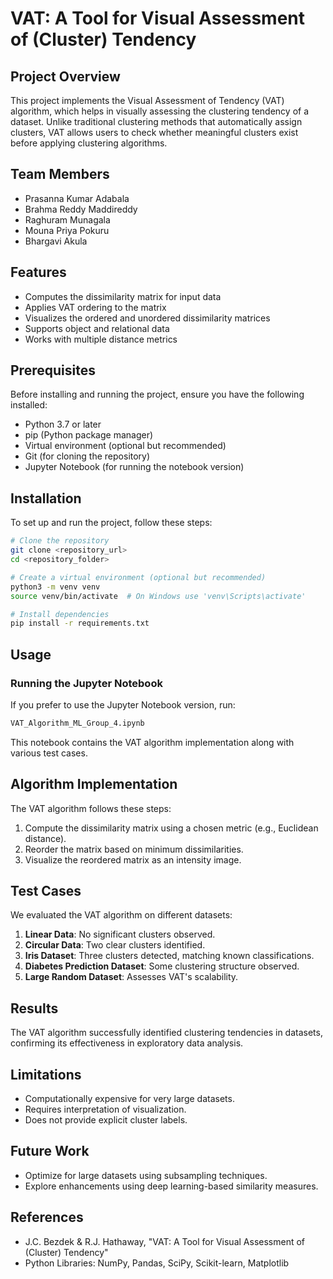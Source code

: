 # VAT: A Tool for Visual Assessment of (Cluster) Tendency

## Project Overview
This project implements the Visual Assessment of Tendency (VAT) algorithm, which helps in visually assessing the clustering tendency of a dataset. Unlike traditional clustering methods that automatically assign clusters, VAT allows users to check whether meaningful clusters exist before applying clustering algorithms.

## Team Members
- Prasanna Kumar Adabala
- Brahma Reddy Maddireddy
- Raghuram Munagala
- Mouna Priya Pokuru
- Bhargavi Akula

## Features
- Computes the dissimilarity matrix for input data
- Applies VAT ordering to the matrix
- Visualizes the ordered and unordered dissimilarity matrices
- Supports object and relational data
- Works with multiple distance metrics

## Prerequisites
Before installing and running the project, ensure you have the following installed:
- Python 3.7 or later
- pip (Python package manager)
- Virtual environment (optional but recommended)
- Git (for cloning the repository)
- Jupyter Notebook (for running the notebook version)

## Installation
To set up and run the project, follow these steps:

```bash
# Clone the repository
git clone <repository_url>
cd <repository_folder>

# Create a virtual environment (optional but recommended)
python3 -m venv venv
source venv/bin/activate  # On Windows use 'venv\Scripts\activate'

# Install dependencies
pip install -r requirements.txt
```

## Usage

### Running the Jupyter Notebook
If you prefer to use the Jupyter Notebook version, run:

```bash
VAT_Algorithm_ML_Group_4.ipynb
```

This notebook contains the VAT algorithm implementation along with various test cases.

## Algorithm Implementation
The VAT algorithm follows these steps:
1. Compute the dissimilarity matrix using a chosen metric (e.g., Euclidean distance).
2. Reorder the matrix based on minimum dissimilarities.
3. Visualize the reordered matrix as an intensity image.

## Test Cases
We evaluated the VAT algorithm on different datasets:
1. **Linear Data**: No significant clusters observed.
2. **Circular Data**: Two clear clusters identified.
3. **Iris Dataset**: Three clusters detected, matching known classifications.
4. **Diabetes Prediction Dataset**: Some clustering structure observed.
5. **Large Random Dataset**: Assesses VAT's scalability.

## Results
The VAT algorithm successfully identified clustering tendencies in datasets, confirming its effectiveness in exploratory data analysis.

## Limitations
- Computationally expensive for very large datasets.
- Requires interpretation of visualization.
- Does not provide explicit cluster labels.

## Future Work
- Optimize for large datasets using subsampling techniques.
- Explore enhancements using deep learning-based similarity measures.

## References
- J.C. Bezdek & R.J. Hathaway, "VAT: A Tool for Visual Assessment of (Cluster) Tendency"
- Python Libraries: NumPy, Pandas, SciPy, Scikit-learn, Matplotlib


